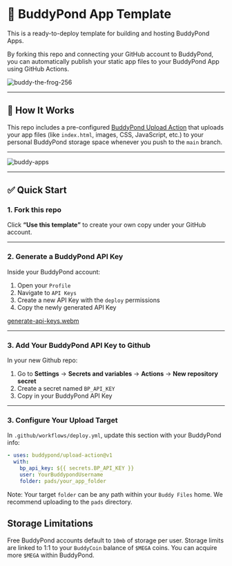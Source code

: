 # 🧪 BuddyPond App Template

This is a ready-to-deploy template for building and hosting BuddyPond Apps.

By forking this repo and connecting your GitHub account to BuddyPond, you can automatically publish your static app files to your BuddyPond App using GitHub Actions.

![buddy-the-frog-256](https://github.com/user-attachments/assets/0f7a8018-ad37-493a-908d-68765929dfab)


---

## 🚀 How It Works

This repo includes a pre-configured [BuddyPond Upload Action](https://github.com/buddypond/upload-action) that uploads your app files (like `index.html`, images, CSS, JavaScript, etc.) to your personal BuddyPond storage space whenever you push to the `main` branch.

---
![buddy-apps](https://github.com/user-attachments/assets/c50e1ed4-4595-4775-8f40-d4b013ceb6d5)


___

## ✅ Quick Start

### 1. Fork this repo

Click **“Use this template”** to create your own copy under your GitHub account.

---

### 2. Generate a BuddyPond API Key

Inside your BuddyPond account:

1. Open your `Profile`
2. Navigate to `API Keys`
3. Create a new API Key with the `deploy` permissions
4. Copy the newly generated API Key

[generate-api-keys.webm](https://github.com/user-attachments/assets/504454d1-134a-4fad-a672-e78ccb7afc60)


---

### 3. Add Your BuddyPond API Key to Github

In your new Github repo:

1. Go to **Settings** → **Secrets and variables** → **Actions** → **New repository secret**
2. Create a secret named `BP_API_KEY`
3. Copy in your BuddyPond API Key

---

### 3. Configure Your Upload Target

In `.github/workflows/deploy.yml`, update this section with your BuddyPond info:

```yaml
- uses: buddypond/upload-action@v1
  with:
    bp_api_key: ${{ secrets.BP_API_KEY }}
    user: YourBuddypondUsername
    folder: pads/your_app_folder
```

Note: Your target `folder` can be any path within your  `Buddy Files` home. We recommend uploading to the `pads` directory.

## Storage Limitations

Free BuddyPond accounts default to `10mb` of storage per user. Storage limits are linked to 1:1 to your `BuddyCoin` balance of `$MEGA` coins. You can acquire more `$MEGA` within BuddyPond.

